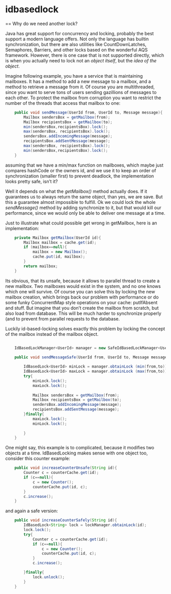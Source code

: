 idbasedlock
===========

== Why do we need another lock?

Java has great support for concurrency and locking, probably the best support a modern language offers. Not only the language has builtin synchronization, but there are also utilities like CountDownLatches, Semaphores, Barriers, and other locks based on the wonderful AQS framework. However, there is one case that is not supported directly, which is when you actually need to lock not an _object itself_, but the _idea of the object_.

Imagine following example, you have a service that is maintaining mailboxes. It has a method to add a new message to a mailbox, and a method to retrieve a message from it. Of course you are multithreaded, since you want to serve tons of users sending gazillions of messages to each other. To protect the mailbox from corruption you want to restrict the number of the threads that access that mailbox to one:

```java
	public void sendMessage(UserId from, UserId to, Message message){
		Mailbox sendersBox = getMailbox(from);
		Mailbox recipientsBox = getMailbox(to);
		min(sendersBox,recipientsBox).lock();
		max(sendersBox, recipientsBox).lock();
		sendersBox.addIncomingMessage(message);
		recipientsBox.addSentMessage(message);
		max(sendersBox, recipientsBox).lock();
		min(sendersBox,recipientsBox).lock();
	}
```	

assuming that we have a min/max function on mailboxes, which maybe just compares hashCode or the owners id, and we use it to keep an order of synchronization (smaller first) to prevent deadlock, the implementation looks pretty safe, isn’t it?

Well it depends on what the _getMailbox()_ method actually does. If it guarantees us to always return the same object, than yes, we are save. But this a guarantee almost impossible to fulfill. Ok we could lock the whole _sendMessage()_ method by adding synchronize to it, but that would kill our performance, since we would only be able to deliver one message at a time. 

Just to illustrate what could possible get wrong in getMailbox, here is an implementation: 
```java
	private Mailbox getMailbox(UserId id){
		Mailbox mailbox = cache.get(id);
		if (mailbox==null){
			mailbox = new Mailbox();
			cache.put(id, mailbox);
		}
		return mailbox;
	}
```

Its obvious, that its unsafe, because it allows to parallel thread to create a new mailbox. Two mailboxes would exist in the system, and no one knows which one will survive. 
Of course you can solve this by locking the new mailbox creation, which brings back our problem with performance or do some funky ConcurrentMap style operations on your cache: putIfAbsent and stuff. But imagine that you don’t create the mailbox from scratch, but also load from database. This will be much harder to synchronize properly (and to prevent from parallel requests to the database.

Luckily id-based-locking solves exactly this problem by locking the concept of the mailbox instead of the mailbox object. 
```java

	IdBasedLockManager<UserId> manager = new SafeIdBasedLockManager<UserId>();
	
	public void sendMessageSafe(UserId from, UserId to, Message message){

		IdBasedLock<UserId> minLock = manager.obtainLock (min(from,to));
		IdBasedLock<UserId> maxLock = manager.obtainLock (max(from,to));
		try{
			minLock.lock();
			maxLock.lock();
			
			Mailbox sendersBox = getMailbox(from);
			Mailbox recipientsBox = getMailbox(to);
			sendersBox.addIncomingMessage(message);
			recipientsBox.addSentMessage(message);
		}finally{
			maxLock.lock();
			minLock.lock();
			
		}
	}
```

One might say, this example is to complicated, because it modifies two objects at a time. IdBasedLocking makes sense with one object too, consider this counter example:

```java
	public void increaseCounterUnsafe(String id){
		Counter c = counterCache.get(id);
		if (c==null){
			c = new Counter();
			counterCache.put(id, c);
		}
		c.increase();
	}
```
and again a safe version:

```java
	public void increaseCounterSafely(String id){
		IdBasedLock<String> lock = lockManager.obtainLock(id);
		lock.lock();
		try{
			Counter c = counterCache.get(id);
			if (c==null){
				c = new Counter();
				counterCache.put(id, c);
			}
			c.increase();

		}finally{
			lock.unlock();
		}
	}
```


